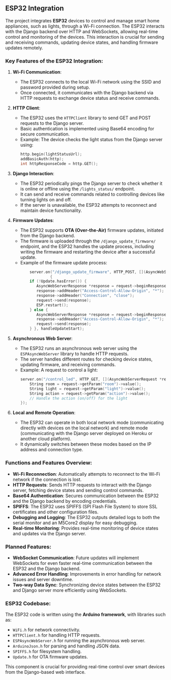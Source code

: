 ## ESP32 Integration

The project integrates **ESP32** devices to control and manage smart home appliances, such as lights, through a Wi-Fi connection. The ESP32 interacts with the Django backend over HTTP and WebSockets, allowing real-time control and monitoring of the devices. This interaction is crucial for sending and receiving commands, updating device states, and handling firmware updates remotely.

### Key Features of the ESP32 Integration:

1. **Wi-Fi Communication**:
   - The ESP32 connects to the local Wi-Fi network using the SSID and password provided during setup.
   - Once connected, it communicates with the Django backend via HTTP requests to exchange device status and receive commands.

2. **HTTP Client**:
   - The ESP32 uses the `HTTPClient` library to send GET and POST requests to the Django server.
   - Basic authentication is implemented using Base64 encoding for secure communication.
   - Example: The device checks the light status from the Django server using:
     ```cpp
     http.begin(lightStatusUrl);
     addBasicAuth(http);
     int httpResponseCode = http.GET();
     ```

3. **Django Interaction**:
   - The ESP32 periodically pings the Django server to check whether it is online or offline using the `/lights_status/` endpoint.
   - It can send and receive commands related to controlling devices like turning lights on and off.
   - If the server is unavailable, the ESP32 attempts to reconnect and maintain device functionality.

4. **Firmware Updates**:
   - The ESP32 supports **OTA (Over-the-Air)** firmware updates, initiated from the Django backend.
   - The firmware is uploaded through the `/django_update_firmware/` endpoint, and the ESP32 handles the update process, including writing the firmware and restarting the device after a successful update.
   - Example of the firmware update process:
     ```cpp
         server.on("/django_update_firmware", HTTP_POST, [](AsyncWebServerRequest *request)
                  {
         if (!Update.hasError()) {
            AsyncWebServerResponse *response = request->beginResponse(200, "text/plain", "Update Success! Rebooting...");
            response->addHeader("Access-Control-Allow-Origin", "*");  // Allow access from any origin
            response->addHeader("Connection", "close");
            request->send(response);
            ESP.restart();
         } else {
            AsyncWebServerResponse *response = request->beginResponse(500, "text/plain", "Update Failed");
            response->addHeader("Access-Control-Allow-Origin", "*");  // Allow access from any origin
            request->send(response);
         } }, handleUpdateStart);
     ```

5. **Asynchronous Web Server**:
   - The ESP32 runs an asynchronous web server using the `ESPAsyncWebServer` library to handle HTTP requests.
   - The server handles different routes for checking device states, updating firmware, and receiving commands.
   - Example: A request to control a light:
     ```cpp
     server.on("/control_led", HTTP_GET, [](AsyncWebServerRequest *request) {
         String room = request->getParam("room")->value();
         String light = request->getParam("light")->value();
         String action = request->getParam("action")->value();
         // Handle the action (on/off) for the light
     });
     ```

6. **Local and Remote Operation**:
   - The ESP32 can operate in both local network mode (communicating directly with devices on the local network) and remote mode (communicating with the Django server deployed on Heroku or another cloud platform).
   - It dynamically switches between these modes based on the IP address and connection type.

### Functions and Features Overview:

- **Wi-Fi Reconnection**: Automatically attempts to reconnect to the Wi-Fi network if the connection is lost.
- **HTTP Requests**: Sends HTTP requests to interact with the Django server, fetching device states and sending control commands.
- **Base64 Authentication**: Secures communication between the ESP32 and the Django backend by encoding credentials.
- **SPIFFS**: The ESP32 uses SPIFFS (SPI Flash File System) to store SSL certificates and other configuration files.
- **Debugging and Logging**: The ESP32 outputs detailed logs to both the serial monitor and an M5Core2 display for easy debugging.
- **Real-time Monitoring**: Provides real-time monitoring of device states and updates via the Django server.

### Planned Features:

- **WebSocket Communication**: Future updates will implement WebSockets for even faster real-time communication between the ESP32 and the Django backend.
- **Advanced Error Handling**: Improvements in error handling for network issues and server downtime.
- **Two-way Data Sync**: Synchronizing device states between the ESP32 and Django server more efficiently using WebSockets.

### ESP32 Codebase:

The ESP32 code is written using the **Arduino framework**, with libraries such as:
- `WiFi.h` for network connectivity.
- `HTTPClient.h` for handling HTTP requests.
- `ESPAsyncWebServer.h` for running the asynchronous web server.
- `ArduinoJson.h` for parsing and handling JSON data.
- `SPIFFS.h` for filesystem handling.
- `Update.h` for OTA firmware updates.

This component is crucial for providing real-time control over smart devices from the Django-based web interface.

